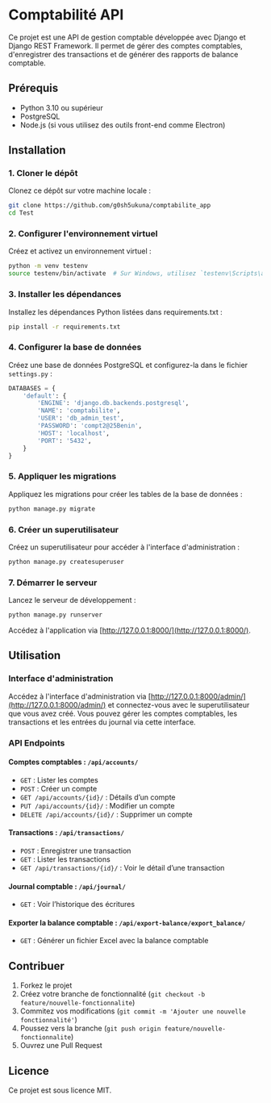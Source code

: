# Comptabilité API

Ce projet est une API de gestion comptable développée avec Django et Django REST Framework. Il permet de gérer des comptes comptables, d'enregistrer des transactions et de générer des rapports de balance comptable.

## Prérequis

- Python 3.10 ou supérieur
- PostgreSQL
- Node.js (si vous utilisez des outils front-end comme Electron)

## Installation

### 1. Cloner le dépôt

Clonez ce dépôt sur votre machine locale :

```bash
git clone https://github.com/g0sh5ukuna/comptabilite_app
cd Test
```

### 2. Configurer l'environnement virtuel

Créez et activez un environnement virtuel :

```bash
python -m venv testenv
source testenv/bin/activate  # Sur Windows, utilisez `testenv\Scripts\activate`
```

### 3. Installer les dépendances

Installez les dépendances Python listées dans requirements.txt :

```bash
pip install -r requirements.txt
```

### 4. Configurer la base de données

Créez une base de données PostgreSQL et configurez-la dans le fichier `settings.py` :

```python
DATABASES = {
    'default': {
        'ENGINE': 'django.db.backends.postgresql',
        'NAME': 'comptabilite',
        'USER': 'db_admin_test',
        'PASSWORD': 'compt2@25Benin',
        'HOST': 'localhost',
        'PORT': '5432',
    }
}
```

### 5. Appliquer les migrations

Appliquez les migrations pour créer les tables de la base de données :

```bash
python manage.py migrate
```

### 6. Créer un superutilisateur

Créez un superutilisateur pour accéder à l'interface d'administration :

```bash
python manage.py createsuperuser
```

### 7. Démarrer le serveur

Lancez le serveur de développement :

```bash
python manage.py runserver
```

Accédez à l'application via [http://127.0.0.1:8000/](http://127.0.0.1:8000/).

## Utilisation

### Interface d'administration

Accédez à l'interface d'administration via [http://127.0.0.1:8000/admin/](http://127.0.0.1:8000/admin/) et connectez-vous avec le superutilisateur que vous avez créé. Vous pouvez gérer les comptes comptables, les transactions et les entrées du journal via cette interface.

### API Endpoints

#### Comptes comptables : `/api/accounts/`

- `GET` : Lister les comptes
- `POST` : Créer un compte
- `GET /api/accounts/{id}/` : Détails d’un compte
- `PUT /api/accounts/{id}/` : Modifier un compte
- `DELETE /api/accounts/{id}/` : Supprimer un compte

#### Transactions : `/api/transactions/`

- `POST` : Enregistrer une transaction
- `GET` : Lister les transactions
- `GET /api/transactions/{id}/` : Voir le détail d’une transaction

#### Journal comptable : `/api/journal/`

- `GET` : Voir l’historique des écritures

#### Exporter la balance comptable : `/api/export-balance/export_balance/`

- `GET` : Générer un fichier Excel avec la balance comptable

## Contribuer

1. Forkez le projet
2. Créez votre branche de fonctionnalité (`git checkout -b feature/nouvelle-fonctionnalite`)
3. Commitez vos modifications (`git commit -m 'Ajouter une nouvelle fonctionnalité'`)
4. Poussez vers la branche (`git push origin feature/nouvelle-fonctionnalite`)
5. Ouvrez une Pull Request

## Licence

Ce projet est sous licence MIT.